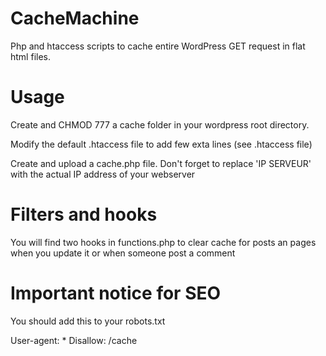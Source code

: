 CacheMachine
================

Php and htaccess scripts to cache entire WordPress GET request in flat html files. 

Usage
================

Create and CHMOD 777 a cache folder in your wordpress root directory.

Modify the default .htaccess file to add few exta lines (see .htaccess file)

Create and upload a cache.php file. Don't forget to replace 'IP SERVEUR' with the actual IP address of your webserver

Filters and hooks
================

You will find two hooks in functions.php to clear cache for posts an pages when you update it or when someone post a comment

Important notice for SEO
================
You should add this to your robots.txt

User-agent: *
Disallow: /cache
